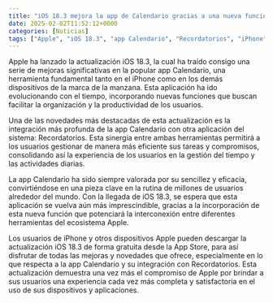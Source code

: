 ```yaml
---
title: "iOS 18.3 mejora la app de Calendario gracias a una nueva función"
date: 2025-02-02T11:52:12+0000
categories: [Noticias]
tags: ["Apple", "iOS 18.3", "app Calendario", "Recordatorios", "iPhone", "actualización", "integración", "usuarios."]
---
```


Apple ha lanzado la actualización iOS 18.3, la cual ha traído consigo una serie de mejoras significativas en la popular app Calendario, una herramienta fundamental tanto en el iPhone como en los demás dispositivos de la marca de la manzana. Esta aplicación ha ido evolucionando con el tiempo, incorporando nuevas funciones que buscan facilitar la organización y la productividad de los usuarios.

Una de las novedades más destacadas de esta actualización es la integración más profunda de la app Calendario con otra aplicación del sistema: Recordatorios. Esta sinergia entre ambas herramientas permitirá a los usuarios gestionar de manera más eficiente sus tareas y compromisos, consolidando así la experiencia de los usuarios en la gestión del tiempo y las actividades diarias.

La app Calendario ha sido siempre valorada por su sencillez y eficacia, convirtiéndose en una pieza clave en la rutina de millones de usuarios alrededor del mundo. Con la llegada de iOS 18.3, se espera que esta aplicación se vuelva aún más imprescindible, gracias a la incorporación de esta nueva función que potenciará la interconexión entre diferentes herramientas del ecosistema Apple.

Los usuarios de iPhone y otros dispositivos Apple pueden descargar la actualización iOS 18.3 de forma gratuita desde la App Store, para así disfrutar de todas las mejoras y novedades que ofrece, especialmente en lo que respecta a la app Calendario y su integración con Recordatorios. Esta actualización demuestra una vez más el compromiso de Apple por brindar a sus usuarios una experiencia cada vez más completa y satisfactoria en el uso de sus dispositivos y aplicaciones.
    